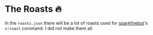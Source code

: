 # The Roasts :fire:
In the `roasts.json` there will be a lot of roasts used for [sparkfirebot](https://www.sparkfire298.tk)'s `s!roast` command. I did not make them all.
